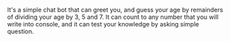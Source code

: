 It's a simple chat bot that can greet you, and guess your age by remainders of dividing your age by 3, 5 and 7.
It can count to any number that you will write into console, and it can test your knowledge by asking simple question.
